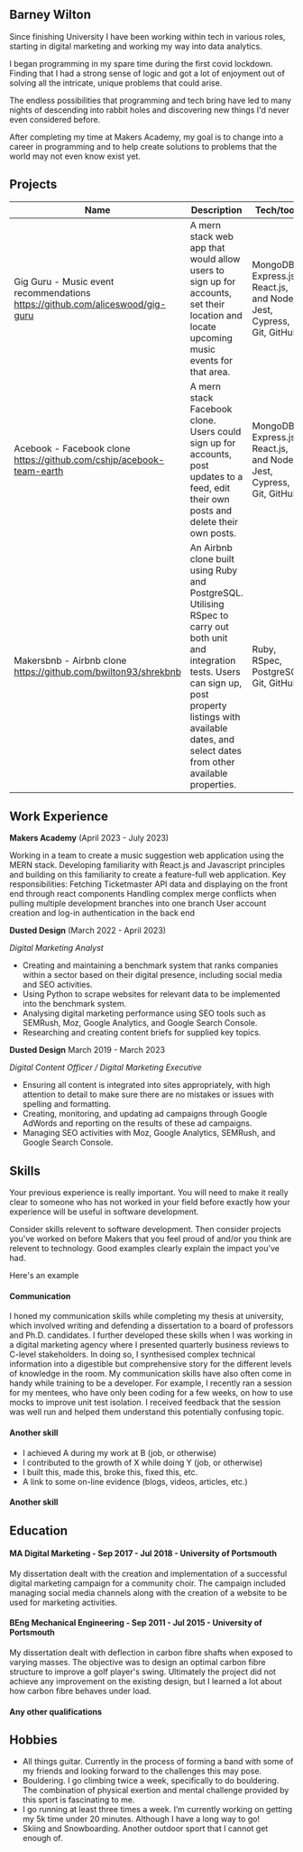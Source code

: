 ## Barney Wilton

Since finishing University I have been working within tech in various roles, starting in digital marketing and working my way into data analytics.

I began programming in my spare time during the first covid lockdown. Finding that I had a strong sense of logic and got a lot of enjoyment out of solving all the intricate, unique problems that could arise.

The endless possibilities that programming and tech bring have led to many nights of descending into rabbit holes and discovering new things I'd never even considered before.

After completing my time at Makers Academy, my goal is to change into a career in programming and to help create solutions to problems that the world may not even know exist yet.

## Projects

| Name                         | Description       | Tech/tools        |
| ---------------------------- | ----------------- | ----------------- |
| Gig Guru - Music event recommendations https://github.com/aliceswood/gig-guru | A mern stack web app that would allow users to sign up for accounts, set their location and locate upcoming music events for that area. | MongoDB, Express.js, React.js, and Nodejs, Jest, Cypress, Git, GitHub |
| Acebook - Facebook clone https://github.com/cshjp/acebook-team-earth | A mern stack Facebook clone. Users could sign up for accounts, post updates to a feed, edit their own posts and delete their own posts. | MongoDB, Express.js, React.js, and Nodejs, Jest, Cypress, Git, GitHub |
| Makersbnb - Airbnb clone https://github.com/bwilton93/shrekbnb | An Airbnb clone built using Ruby and PostgreSQL. Utilising RSpec to carry out both unit and integration tests. Users can sign up, post property listings with available dates, and select dates from other available properties. | Ruby, RSpec, PostgreSQL, Git, GitHub |

## Work Experience

**Makers Academy** (April 2023 - July 2023)

Working in a team to create a music suggestion web application using the MERN stack. Developing familiarity with React.js and Javascript principles and building on this familiarity to create a feature-full web application.
Key responsibilities:
Fetching Ticketmaster API data and displaying on the front end through react components
Handling complex merge conflicts when pulling multiple development branches into one branch
User account creation and log-in authentication in the back end

**Dusted Design** (March 2022 - April 2023)

_Digital Marketing Analyst_

- Creating and maintaining a benchmark system that ranks companies within a sector based on their digital presence, including social media and SEO activities.
- Using Python to scrape websites for relevant data to be implemented into the benchmark system.
- Analysing digital marketing performance using SEO tools such as SEMRush, Moz, Google Analytics, and Google Search Console.
- Researching and creating content briefs for supplied key topics.

**Dusted Design** March 2019 - March 2023

_Digital Content Officer / Digital Marketing Executive_

- Ensuring all content is integrated into sites appropriately, with high attention to detail to make sure there are no mistakes or issues with spelling and formatting.
- Creating, monitoring, and updating ad campaigns through Google AdWords and reporting on the results of these ad campaigns.
- Managing SEO activities with Moz, Google Analytics, SEMRush, and Google Search Console.

## Skills

Your previous experience is really important. You will need to make it really clear to someone who has not worked in your field before exactly how your experience will be useful in software development.

Consider skills relevent to software development. Then consider projects you've worked on before Makers that you feel proud of and/or you think are relevent to technology. Good examples clearly explain the impact you've had. 


Here's an example

#### Communication
I honed my communication skills while completing my thesis at university, which involved writing and defending a dissertation to a board of professors and Ph.D. candidates. I further developed these skills when I was working in a digital marketing agency where I presented quarterly business reviews to C-level stakeholders. In doing so, I synthesised complex technical information into a digestible but comprehensive story for the different levels of knowledge in the room. My communication skills have also often come in handy while training to be a developer. For example, I recently ran a session for my mentees, who have only been coding for a few weeks, on how to use mocks to improve unit test isolation. I received feedback that the session was well run and helped them understand this potentially confusing topic.

#### Another skill

- I achieved A during my work at B (job, or otherwise)
- I contributed to the growth of X while doing Y (job, or otherwise)
- I built this, made this, broke this, fixed this, etc.
- A link to some on-line evidence (blogs, videos, articles, etc.)

#### Another skill


## Education

#### MA Digital Marketing -  Sep 2017 - Jul 2018 - University of Portsmouth
My dissertation dealt with the creation and implementation of a successful digital marketing campaign for a community choir.
The campaign included managing social media channels along with the creation of a website to be used for marketing activities.

#### BEng Mechanical Engineering -  Sep 2011 - Jul 2015 - University of Portsmouth
My dissertation dealt with deflection in carbon fibre shafts when exposed to varying masses.
The objective was to design an optimal carbon fibre structure to improve a golf player's swing.
Ultimately the project did not achieve any improvement on the existing design, but I learned a lot about how carbon fibre behaves under load.

#### Any other qualifications


## Hobbies

- All things guitar. Currently in the process of forming a band with some of my friends and looking forward to the challenges this may pose. 
- Bouldering. I go climbing twice a week, specifically to do bouldering. The combination of physical exertion and mental challenge provided by this sport is fascinating to me.
- I go running at least three times a week. I’m currently working on getting my 5k time under 20 minutes. Although I have a long way to go!
- Skiing and Snowboarding. Another outdoor sport that I cannot get enough of.

